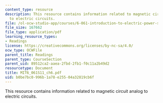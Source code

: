 ```yaml
---
content_type: resource
description: This resource contains information related to magnetic circuit analog
  to electric circuits.
file: /ol-ocw-studio-app/courses/6-061-introduction-to-electric-power-systems-spring-2011/b0be7bc0996b1a78e25504a32819cb6f_MIT6_061S11_ch6.pdf
file_size: 167662
file_type: application/pdf
learning_resource_types:
- Readings
license: https://creativecommons.org/licenses/by-nc-sa/4.0/
ocw_type: OCWFile
parent_title: Readings
parent_type: CourseSection
parent_uid: 89512ca2-aaea-2fbd-2fb1-f0c11a2b49d2
resourcetype: Document
title: MIT6_061S11_ch6.pdf
uid: b0be7bc0-996b-1a78-e255-04a32819cb6f
---
```

This resource contains information related to magnetic circuit analog to electric circuits.